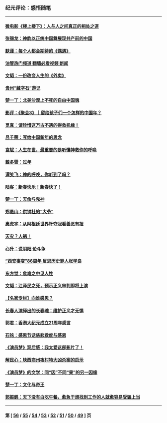 ### 纪元评论：感悟随笔
---
#### [微电影《楼上楼下》：人与人之间真正的相处之道](../../pages/nsc1035/n13944319.md?03180330) 
#### [张锡龙：神韵以正统中国舞展现共产前的中国](../../pages/nsc1035/n13939727.md?03180330) 
#### [默谨：每个人都会期待的《偶遇》](../../pages/nsc1035/n13939091.md?03180330) 
#### [油管热门频道 翻墙必看视频 新闻](ok?03180330)
#### [文韬：一份改变人生的《外卖》](../../pages/nsc1035/n13931822.md?03180330) 
#### [贵州“藏字石”游记](../../pages/nsc1035/n13923310.md?03180330) 
#### [楚一丁：北美沙漠上不死的自由中国魂](../../pages/nsc1035/n13921879.md?03180330) 
#### [影评：《聚会3》｜留给孩子们一个怎样的中国年？](../../pages/nsc1035/n13919652.md?03180330) 
#### [觅真：请珍惜这万古不遇的得救机缘！](../../pages/nsc1035/n13917157.md?03180330) 
#### [吕千荣：写给中国新年的思念](../../pages/nsc1035/n13915103.md?03180330) 
#### [袁斌：人生在世，最重要的是听懂神救你的呼唤](../../pages/nsc1035/n13914636.md?03180330) 
#### [戴冬雪：过年](../../pages/nsc1035/n13913311.md?03180330) 
#### [谭笑飞：神的呼唤，你听到了吗？](../../pages/nsc1035/n13912603.md?03180330) 
#### [陆客：新春快乐！新春快了！](../../pages/nsc1035/n13911771.md?03180330) 
#### [楚一丁：天命与鬼神](../../pages/nsc1035/n13904371.md?03180330) 
#### [郑愚山：供销社的“大爷”](../../pages/nsc1035/n13904409.md?03180330) 
#### [惠虎宇：从阿根廷世界杯夺冠看善恶有报](../../pages/nsc1035/n13889438.md?03180330) 
#### [天灾？人祸！](../../pages/nsc1035/n13900104.md?03180330) 
#### [心升：说阴阳 论斗争](../../pages/nsc1035/n13885189.md?03180330) 
#### [“西安事变”86周年 反思历史罪人张学良](../../pages/nsc1035/n13882019.md?03180330) 
#### [东方觉：危难之中见人性](../../pages/nsc1035/n13881549.md?03180330) 
#### [文韬：江泽民之死，预示正义审判即将上演](../../pages/nsc1035/n13877698.md?03180330) 
#### [【名家专栏】向谁感恩？](../../pages/nsc1035/n13873797.md?03180330) 
#### [长春人演绎出的长春魂：维护正义才无惧](../../pages/nsc1035/n13871764.md?03180330) 
#### [郭君：香港大纪元成立21周年感言](../../pages/nsc1035/n13871269.md?03180330) 
#### [石铭：感恩节话慈悲救度与感恩](../../pages/nsc1035/n13869863.md?03180330) 
#### [《演员梦》观后感：我太爱这部影片了！](../../pages/nsc1035/n13866783.md?03180330) 
#### [解民心：陕西商州夜村特大凶杀案的启示](../../pages/nsc1035/n13865339.md?03180330) 
#### [《演员梦》的文学：同“因”不同“果”的另一因缘](../../pages/nsc1035/n13863930.md?03180330) 
#### [楚一丁：文化与帝王](../../pages/nsc1035/n13863143.md?03180330) 
#### [郭振鹤：天下没有白吃午餐，愈急于想找到工作的人就愈容易受骗上当](../../pages/nsc1035/n13860772.md?03180330) 

---
#### 第 [ [56](./56.md?03180330) / [55](./55.md?03180330) / [54](./54.md?03180330) / [53](./53.md?03180330) / [52](./52.md?03180330) / [51](./51.md?03180330) / [50](./50.md?03180330) / [49](./49.md?03180330) ] 页

